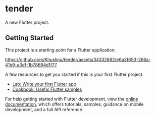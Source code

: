 # tender

A new Flutter project.

## Getting Started

This project is a starting point for a Flutter application.

https://github.com/Khushnu/tender/assets/34332682/e6a3f653-266a-41b9-a3e1-1b78684d1f77



A few resources to get you started if this is your first Flutter project:

- [Lab: Write your first Flutter app](https://docs.flutter.dev/get-started/codelab)
- [Cookbook: Useful Flutter samples](https://docs.flutter.dev/cookbook)

For help getting started with Flutter development, view the
[online documentation](https://docs.flutter.dev/), which offers tutorials,
samples, guidance on mobile development, and a full API reference.
